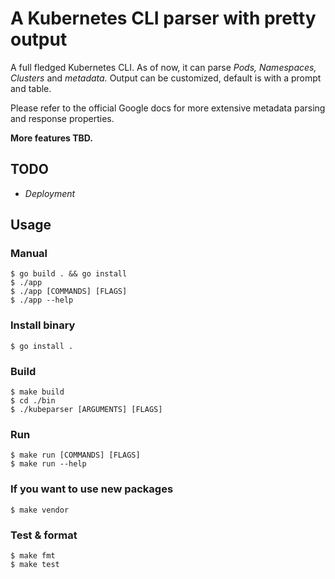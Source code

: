 # A Kubernetes CLI parser with pretty output 

A full fledged Kubernetes CLI. As of now, it can parse _Pods, Namespaces, Clusters_ and _metadata._ Output can be customized, default is with a prompt and table.

Please refer to the official Google docs for more extensive metadata parsing and response properties.

**More features TBD.**

## TODO ##
- _Deployment_
  
## Usage ##

### Manual ###
```console
$ go build . && go install
$ ./app
$ ./app [COMMANDS] [FLAGS]
$ ./app --help
```

### Install binary ###
```console
$ go install .
```

### Build ###
```console
$ make build
$ cd ./bin
$ ./kubeparser [ARGUMENTS] [FLAGS]
```

### Run ###
```console
$ make run [COMMANDS] [FLAGS]
$ make run --help
```

### If you want to use new packages ###
```console
$ make vendor
```

### Test & format ###
```console
$ make fmt
$ make test
```
